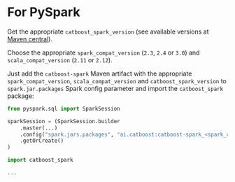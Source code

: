 # For PySpark

Get the appropriate `catboost_spark_version` (see available versions at [Maven central](https://search.maven.org/search?q=catboost-spark)).

Choose the appropriate `spark_compat_version` (`2.3`, `2.4` or `3.0`) and `scala_compat_version` (`2.11` or `2.12`).

Just add the `catboost-spark` Maven artifact with the appropriate `spark_compat_version`, `scala_compat_version` and `catboost_spark_version` to `spark.jar.packages` Spark config parameter and import the `catboost_spark` package:

```python
from pyspark.sql import SparkSession

sparkSession = (SparkSession.builder
    .master(...)
    .config("spark.jars.packages", "ai.catboost:catboost-spark_<spark_compat_version>_<scala_compat_version>:<catboost_spark_version>")
    .getOrCreate()
)

import catboost_spark

...

```
